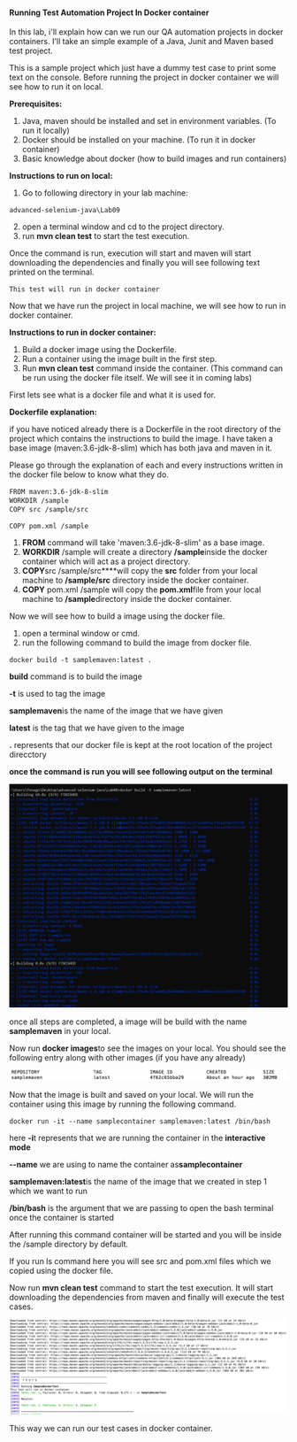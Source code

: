 #### Running Test Automation Project In Docker container


In this lab, i'll explain how can we run our QA automation projects in
docker containers. I'll take an simple example of a Java, Junit and
Maven based test project.

This is a sample project which just have a dummy test case to print some
text on the console. Before running the project in docker container we
will see how to run it on local.

**Prerequisites:**

1.  Java, maven should be installed and set in environment variables.
    (To run it locally)
2.  Docker should be installed on your machine. (To run it in docker
    container)
3.  Basic knowledge about docker (how to build images and run
    containers)

**Instructions to run on local:**

1.  Go to following directory in your lab machine:

```
advanced-selenium-java\Lab09
```

2. open a terminal window and cd to the project directory.
3. run **mvn clean test** to start the test execution.

Once the command is run, execution will start and maven will start
downloading the dependencies and finally you will see following text
printed on the terminal.

```
This test will run in docker container
```

Now that we have run the project in local machine, we will see how to
run in docker container.

**Instructions to run in docker container:**

1.  Build a docker image using the Dockerfile.
2.  Run a container using the image built in the first step.
3.  Run **mvn clean test** command inside the container. (This command
    can be run using the docker file itself. We will see it in coming
    labs)

First lets see what is a docker file and what it is used for.

**Dockerfile explanation:**

if you have noticed already there is a Dockerfile in the root directory
of the project which contains the instructions to build the image. I
have taken a base image (maven:3.6-jdk-8-slim) which has both java and
maven in it.

Please go through the explanation of each and every instructions written
in the docker file below to know what they do.

```
FROM maven:3.6-jdk-8-slim
WORKDIR /sample
COPY src /sample/src
```

```
COPY pom.xml /sample
```

1.  **FROM** command will take 'maven:3.6-jdk-8-slim' as a base image.
2.  **WORKDIR** /sample will create a directory **/sample**inside the
    docker container which will act as a project directory.
3.  **COPY**src /sample/src****will copy the **src** folder from your
    local machine to **/sample/src** directory inside the docker
    container.
4.  **COPY** pom.xml /sample will copy the **pom.xml**file from your
    local machine to **/sample**directory inside the docker container.

Now we will see how to build a image using the docker file.

1.  open a terminal window or cmd.
2.  run the following command to build the image from docker file.

```
docker build -t samplemaven:latest .
```

**build** command is to build the image

**-t** is used to tag the image

**samplemaven**is the name of the image that we have given

**latest** is the tag that we have given to the image

**.** represents that our docker file is kept at the root location of
the project direcctory

**once the command is run you will see following output on the terminal**

![](./images/1582712198633)

once all steps are completed, a image will be build with the name
**samplemaven** in your local.

Now run **docker images**to see the images on your local. You should see
the following entry along with other images (if you have any already)

![](./images/1582712087171)

Now that the image is built and saved on your local. We will run the
container using this image by running the following command.

```
docker run -it --name samplecontainer samplemaven:latest /bin/bash
```

here **-i**t represents that we are running the container in the
**interactive mode**

**--name** we are using to name the container as**samplecontainer**

**samplemaven:latest**is the name of the image that we created in step 1
which we want to run

**/bin/bash** is the argument that we are passing to open the bash
terminal once the container is started

After running this command container will be started and you will be
inside the /sample directory by default.

If you run ls command here you will see src and pom.xml files which we
copied using the docker file.

Now run **mvn clean test** command to start the test execution. It will
start downloading the dependencies from maven and finally will execute
the test cases.

![](./images/1582712862836)

This way we can run our test cases in docker container.
